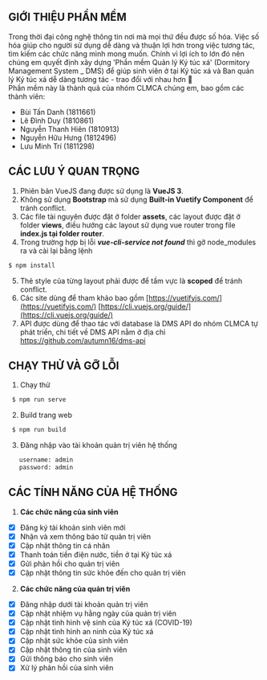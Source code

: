 ## GIỚI THIỆU PHẦN MỀM
Trong thời đại công nghệ thông tin nơi mà mọi thứ đều được số hóa. Việc số hóa giúp cho người sử dụng dễ dàng và thuận lợi hơn trong việc tương tác, tìm kiếm các chức năng mình mong muốn. Chính vì lợi ích to lớn đó nên chúng em quyết định xây dựng 'Phần mềm Quản lý Ký túc xá' (Dormitory Management System _ DMS) để giúp sinh viên ở tại Ký túc xá và Ban quản lý Ký túc xá dễ dàng tương tác - trao đổi với nhau hơn 🎉\
Phần mềm này là thành quả của nhóm CLMCA chúng em, bao gồm các thành viên:
- Bùi Tấn Danh (1811661) 
- Lê Đình Duy (1810861)
- Nguyễn Thanh Hiên (1810913)
- Nguyễn Hữu Hưng (1812496)
- Lưu Minh Trí (1811298)
 
## CÁC LƯU Ý QUAN TRỌNG
1. Phiên bản VueJS đang được sử dụng là **VueJS 3**.
2. Không sử dụng **Bootstrap** mà sử dụng **Built-in Vuetify Component** để tránh conflict.
3. Các file tài nguyên được đặt ở folder **assets**, các layout được đặt ở folder **views**, điều hướng các layout sử dụng vue router trong file **index.js tại folder router**.
4. Trong trường hợp bị lỗi ***vue-cli-service not found*** thì gỡ node_modules ra và cài lại bằng lệnh 
```sh
$ npm install
```
5. Thẻ style của từng layout phải được để tầm vực là **scoped** để tránh conflict.
6. Các site dùng để tham khảo bao gồm [https://vuetifyjs.com/](https://vuetifyjs.com/)  [https://cli.vuejs.org/guide/](https://cli.vuejs.org/guide/)
7. API được dùng để thao tác với database là DMS API do nhóm CLMCA tự phát triển, chi tiết về DMS API nằm ở địa chỉ https://github.com/autumn16/dms-api 

## CHẠY THỬ VÀ GỠ LỖI
1. Chạy thử
```sh
 $ npm run serve
```
2. Build trang web
```sh
 $ npm run build
```
3. Đăng nhập vào tài khoản quản trị viên hệ thống
```sh
   username: admin
   password: admin
```
## CÁC TÍNH NĂNG CỦA HỆ THỐNG

1. **Các chức năng của sinh viên**
 - [x] Đăng ký tài khoản sinh viên mới 
 - [x] Nhận và xem thông báo từ quản trị viên
 - [x] Cập nhật thông tin cá nhân
 - [x] Thanh toán tiền điện nước, tiền ở tại Ký túc xá
 - [x] Gửi phản hồi cho quản trị viên
 - [x] Cập nhật thông tin sức khỏe đến cho quản trị viên
 
2. **Các chức năng của quản trị viên**
 
 - [x]  Đăng nhập dưới tài khoản quản trị viên
 - [x] Cập nhật nhiệm vụ hằng ngày của quản trị viên
 - [x] Cập nhật tình hình vệ sinh của Ký túc xá (COVID-19)
 - [x] Cập nhật tình hình an ninh của Ký túc xá
 - [x] Cập nhật sức khỏe của sinh viên 
 - [x] Cập nhật thông tin của sinh viên
 - [x] Gửi thông báo cho sinh viên
 - [x] Xử lý phản hồi của sinh viên 
